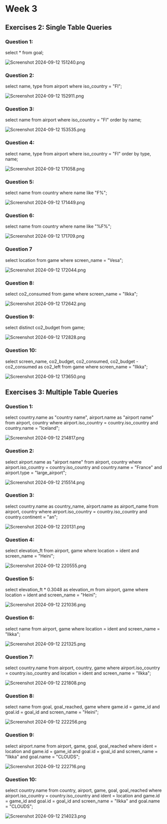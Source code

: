 # Week 3

## Exercises 2: Single Table Queries

### Question 1:
select * from goal;

![Screenshot 2024-09-12 151240.png](Screenshot%202024-09-12%20151240.png)

### Question 2:
select name, type from airport where iso_country = "FI";

![Screenshot 2024-09-12 152911.png](Screenshot%202024-09-12%20152911.png)

### Question 3:
select name from airport where iso_country = "FI" order by name;

![Screenshot 2024-09-12 153535.png](Screenshot%202024-09-12%20153535.png)

### Question 4:
select name, type from airport where iso_country = "FI" order by type, name;

![Screenshot 2024-09-12 171058.png](Screenshot%202024-09-12%20171058.png)

### Question 5:
select name from country where name like "F%";

![Screenshot 2024-09-12 171449.png](Screenshot%202024-09-12%20171449.png)

### Question 6:
select name from country where name like "%F%";

![Screenshot 2024-09-12 171709.png](Screenshot%202024-09-12%20171709.png)

### Question 7
select location from game where screen_name = "Vesa";

![Screenshot 2024-09-12 172044.png](Screenshot%202024-09-12%20172044.png)

### Question 8:
select co2_consumed from game where screen_name = "Ilkka";

![Screenshot 2024-09-12 172642.png](Screenshot%202024-09-12%20172642.png)

### Question 9:
select distinct co2_budget from game;

![Screenshot 2024-09-12 172828.png](Screenshot%202024-09-12%20172828.png)

### Question 10:
select screen_name, co2_budget, co2_consumed, co2_budget - co2_consumed as co2_left from game where screen_name = "Ilkka";

![Screenshot 2024-09-12 173650.png](Screenshot%202024-09-12%20173650.png)

## Exercises 3: Multiple Table Queries

### Question 1:
select country.name as "country name", airport.name as "airport name" from airport, country where airport.iso_country = country.iso_country and country.name = "Iceland";

![Screenshot 2024-09-12 214817.png](Screenshot%202024-09-12%20214817.png)

### Question 2:
select airport.name as "airport name" from airport, country where airport.iso_country = country.iso_country and country.name = "France" and airport.type = "large_airport";

![Screenshot 2024-09-12 215514.png](Screenshot%202024-09-12%20215514.png)

### Question 3:
select country.name as country_name, airport.name as airport_name from airport, country where airport.iso_country = country.iso_country and country.continent = "an";

![Screenshot 2024-09-12 220131.png](Screenshot%202024-09-12%20220131.png)

### Question 4:
select elevation_ft from airport, game where location = ident and screen_name = "Heini";

![Screenshot 2024-09-12 220555.png](Screenshot%202024-09-12%20220555.png)

### Question 5:
select elevation_ft * 0.3048 as elevation_m from airport, game where location = ident and screen_name = "Heini";

![Screenshot 2024-09-12 221036.png](Screenshot%202024-09-12%20221036.png)

### Question 6:
select name from airport, game where location = ident and screen_name = "Ilkka";

![Screenshot 2024-09-12 221325.png](Screenshot%202024-09-12%20221325.png)

### Question 7:
select country.name from airport, country, game where airport.iso_country = country.iso_country and location = ident and screen_name = "Ilkka";

![Screenshot 2024-09-12 221808.png](Screenshot%202024-09-12%20221808.png)

### Question 8:
select name from goal, goal_reached, game where game.id = game_id and goal.id = goal_id and screen_name = "Heini";

![Screenshot 2024-09-12 222256.png](Screenshot%202024-09-12%20222256.png)

### Question 9:
select airport.name from airport, game, goal, goal_reached where ident = location and game.id = game_id and goal.id = goal_id and screen_name = "Ilkka" and goal.name = "CLOUDS";

![Screenshot 2024-09-12 222716.png](Screenshot%202024-09-12%20222716.png)

### Question 10:
select country.name from country, airport, game, goal, goal_reached where airport.iso_country = country.iso_country and ident = location and game.id = game_id and goal.id = goal_id and screen_name = "Ilkka" and goal.name = "CLOUDS";

![Screenshot 2024-09-12 214023.png](Screenshot%202024-09-12%20214023.png)

